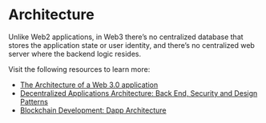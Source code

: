 # Architecture

Unlike Web2 applications, in Web3 there’s no centralized database that stores the application state or user identity, and there’s no centralized web server where the backend logic resides.

Visit the following resources to learn more:

- [The Architecture of a Web 3.0 application](https://www.preethikasireddy.com/post/the-architecture-of-a-web-3-0-application)
- [Decentralized Applications Architecture: Back End, Security and Design Patterns](https://www.freecodecamp.org/news/how-to-design-a-secure-backend-for-your-decentralized-application-9541b5d8bddb/)
- [Blockchain Development: Dapp Architecture](https://youtu.be/KBSq8-LnUDI?t=286)